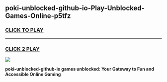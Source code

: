 
## poki-unblocked-github-io-Play-Unblocked-Games-Online-p5tfz
<h3>
<a href="https://premium76.site?title=poki-unblocked-github-io&ref=25A">CLICK TO PLAY</a></h3>
<hr>

<h3>
<a href="https://premium76.site?title=poki-unblocked-github-io&ref=25A">CLICK 2 PLAY</a>
  
</h3>

<a href="https://premium76.site?title=poki-unblocked-github-io&ref=25A"><img src="https://clearcache.store/games.png"></a>


**poki-unblocked-github-io games unblocked: Your Gateway to Fun and Accessible Online Gaming**
